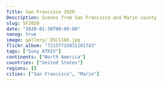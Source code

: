 ```yaml
---
Title: San Francisco 2020
Description: Scenes from San Francisco and Marin county
slug: SF2020
date: "2020-01-30T00:00:00"
nanog: true
image: gallery/_DSC1168.jpg
flickr_album: "72157715832101743"
tags: ["Sony A7RIV"]
continents: ["North America"]
countries: ["United States"]
regions: []
cities: ["San Francisco", "Marin"]
---
```

